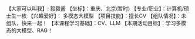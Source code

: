 【大家可以叫我】: 毅毅酱
【坐标】：重庆、北京(暂时)
【专业/职业】：计算机/硕士生一枚
【兴趣爱好】： 多模态大模型
【项目技能】：擅长CV
【组队情况】：未组队，快来一起！
【本课程学习基础】：CV、LLM
【本期活动目标】：学习多模态的大模型、RAG！
